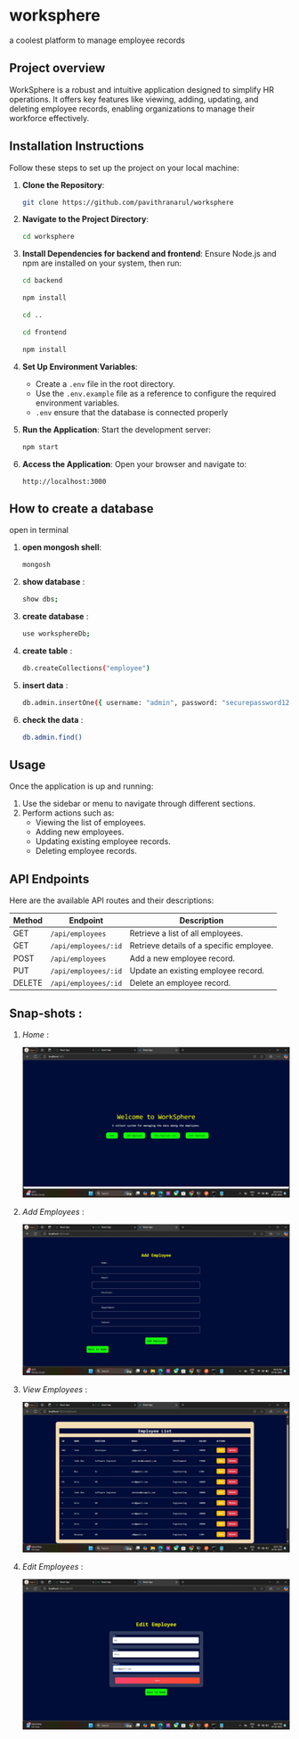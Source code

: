 # worksphere
a coolest platform to manage employee records

## Project overview
WorkSphere is a robust and intuitive application designed to simplify HR operations. It offers key features like viewing, adding, updating, and deleting employee records, enabling organizations to manage their workforce effectively.

## Installation Instructions
Follow these steps to set up the project on your local machine:

1. **Clone the Repository**:
   ```bash
   git clone https://github.com/pavithranarul/worksphere
   ```

2. **Navigate to the Project Directory**:
   ```bash
   cd worksphere
   ```

3. **Install Dependencies for backend and frontend**:
   Ensure Node.js and npm are installed on your system, then run:
   ```bash
   cd backend
   ```
   ```bash
   npm install
   ```
   ```bash
   cd ..
   ```
   ```bash
   cd frontend
   ```
   ```bash
   npm install
   ```


4. **Set Up Environment Variables**:

   - Create a `.env` file in the root directory.
   - Use the `.env.example` file as a reference to configure the required environment variables.
   - `.env` ensure that the database is connected properly

5. **Run the Application**:
   Start the development server:
   ```bash
   npm start
   ```

6. **Access the Application**:
   Open your browser and navigate to:
   ```
   http://localhost:3000
   ```

## How to create a database
open in terminal
1. **open mongosh shell**:
      ```bash
      mongosh
      ```
2. **show database** :
      ```bash
      show dbs;
      ```
3. **create database** :
      ```bash
      use worksphereDb;
      ```
4. **create table** :
      ```bash
      db.createCollections("employee")
      ```
5. **insert data** :
      ```bash
      db.admin.insertOne({ username: "admin", password: "securepassword123" })
      ```
6. **check the data** :
      ```bash
      db.admin.find()
      ```
      
## Usage
Once the application is up and running:

  1. Use the sidebar or menu to navigate through different sections.
  2. Perform actions such as:
       - Viewing the list of employees.
       - Adding new employees.
       - Updating existing employee records.
       - Deleting employee records.

## API Endpoints
Here are the available API routes and their descriptions:

| Method | Endpoint             | Description                               |
|--------|----------------------|-------------------------------------------|
| GET    | `/api/employees`     | Retrieve a list of all employees.         |
| GET    | `/api/employees/:id` | Retrieve details of a specific employee.  |
| POST   | `/api/employees`     | Add a new employee record.                |
| PUT    | `/api/employees/:id` | Update an existing employee record.       |
| DELETE | `/api/employees/:id` | Delete an employee record.                |


## Snap-shots :

1. *Home* :

   ![image alt](https://github.com/pavithranarul/Work-Sphere/blob/0f02f71336cb5562534967b4b0e06bfb046e7e96/screenshots/home.jpeg)

2. *Add Employees* :

   ![image alt](https://github.com/pavithranarul/Work-Sphere/blob/0f02f71336cb5562534967b4b0e06bfb046e7e96/screenshots/addemp.jpeg)

3. *View Employees* :

   ![image alt](https://github.com/pavithranarul/Work-Sphere/blob/0f02f71336cb5562534967b4b0e06bfb046e7e96/screenshots/viewemp.jpeg)

4. *Edit Employees* :

   ![image alt](https://github.com/pavithranarul/Work-Sphere/blob/0f02f71336cb5562534967b4b0e06bfb046e7e96/screenshots/editemp.jpeg)

